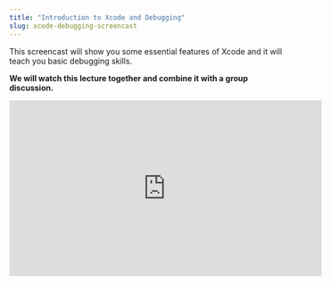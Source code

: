 ```yaml
---
title: "Introduction to Xcode and Debugging"
slug: xcode-debugging-screencast
---
```


This screencast will show you some essential features of Xcode and it will teach you basic debugging skills.

**We will watch this lecture together and combine it with a group discussion.**

<iframe width="560" height="315" src="https://www.youtube.com/embed/9TX5aNmMvDU" frameborder="0" allowfullscreen></iframe>

